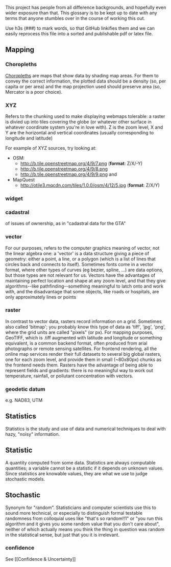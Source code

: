 This project has people from all difference backgrounds, and hopefully even wider exposure than that. This glossary is to be kept up to date with any terms that anyone stumbles over in the course of working this out.

Use h3s (###) to mark words, so that GitHub linkifies them and we can easily reprocess this file into a sorted and publishable pdf or latex file.

## Mapping

### Choropleths

[Choropleths](https://en.wikipedia.org/wiki/Choropleth_map) are maps that show data by shading map areas. For them to convey the correct information, the plotted data should be a density (so, per capita or per area) and the map projection used should preserve area (so, Mercator is a poor choice).

### XYZ
Refers to the chunking used to make displaying webmaps tolerable: a raster is divied up into tiles covering the globe (or whatever other surface in whatever coordinate system you're in love with). Z is the zoom level, X and Y are the horizontal and vertical coordinates (usually corresponding to longitude and latitude)

For example of XYZ sources, try looking at:
* OSM:
  * http://b.tile.openstreetmap.org/4/9/7.png (**format**: Z/X/-Y)
  * http://b.tile.openstreetmap.org/4/9/8.png
  * http://b.tile.openstreetmap.org/4/9/9.png and
* MapQuest
  * http://otile3.mqcdn.com/tiles/1.0.0/osm/4/12/5.jpg (**format**: Z/X/Y)

### widget


### cadastral
 of issues of ownership, as in "cadastral data for the GTA"
 
### vector
  For our purposes, refers to the computer graphics meaning of vector, not the linear algebra one: a 'vector' is a data structure giving a piece of geometry: either a point, a line, or a polygon (which is a list of lines that circles back and connects to itself). Sometimes fonts come in a vector format, where other types of curves (eg bezier, spline, ...) are data options, but those types are not relevant for us. Vectors have the advantages of maintaining perfect location and shape at any zoom level, and that they give algorithms--like pathfinding--something meaningful to latch onto and work with, and the disadvantage that some objects, like roads or hospitals, are only approximately lines or points

### raster
  In contrast to vector data, rasters record information on a grid. Sometimes also called 'bitmap'; you probably know this type of data as 'tiff', 'jpg', 'png', where the grid units are called "pixels" (or px). For mapping purposes, GeoTIFF, which is .tiff augmented with latitude and longitude or something equivalent, is a common backend format, often produced from arial photographs or remote sensing satellites. For frontend rendering, all the online map services render their full datasets to several big global rasters, one for each zoom level, and provide them in small (~80x80px) chunks as the frontend needs them. Rasters have the advantage of being able to represent fields and gradients: there is no meaningful way to work out temperature, rainfall, or pollutant concentration with vectors.

### geodetic datum
 e.g. NAD83, UTM

## Statistics

Statistics is the study and use of data and numerical techniques to deal with hazy, "noisy" information.

## Statistic
A quantity computed from some data. Statistics are always computable quantities; a variable cannot be a statistic if it depends on unknown values. Since statistics are knowable values, they are what we use to judge stochastic models.

## Stochastic
Synonym for "random". Statisticians and computer scientists use this to sound more technical, or especially to distinguish formal testable randomness from colloquial uses like "that's so random!!1" or "you run this algorithm and it gives you some random value that you don't care about", neither of which actually means you think the thing in question was random in the statistical sense, but just that you it is irrelevant.

### confidence
 See [[Confidence & Uncertainty]]